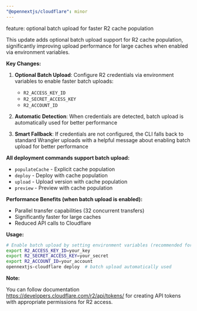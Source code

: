 ```yaml
---
"@opennextjs/cloudflare": minor
---
```


feature: optional batch upload for faster R2 cache population

This update adds optional batch upload support for R2 cache population, significantly improving upload performance for large caches when enabled via environment variables.

**Key Changes:**

1. **Optional Batch Upload**: Configure R2 credentials via environment variables to enable faster batch uploads:

   - `R2_ACCESS_KEY_ID`
   - `R2_SECRET_ACCESS_KEY`
   - `R2_ACCOUNT_ID`

2. **Automatic Detection**: When credentials are detected, batch upload is automatically used for better performance

3. **Smart Fallback**: If credentials are not configured, the CLI falls back to standard Wrangler uploads with a helpful message about enabling batch upload for better performance

**All deployment commands support batch upload:**

- `populateCache` - Explicit cache population
- `deploy` - Deploy with cache population
- `upload` - Upload version with cache population
- `preview` - Preview with cache population

**Performance Benefits (when batch upload is enabled):**

- Parallel transfer capabilities (32 concurrent transfers)
- Significantly faster for large caches
- Reduced API calls to Cloudflare

**Usage:**

```bash
# Enable batch upload by setting environment variables (recommended for large caches)
export R2_ACCESS_KEY_ID=your_key
export R2_SECRET_ACCESS_KEY=your_secret
export R2_ACCOUNT_ID=your_account
opennextjs-cloudflare deploy  # batch upload automatically used
```

**Note:**

You can follow documentation https://developers.cloudflare.com/r2/api/tokens/ for creating API tokens with appropriate permissions for R2 access.
